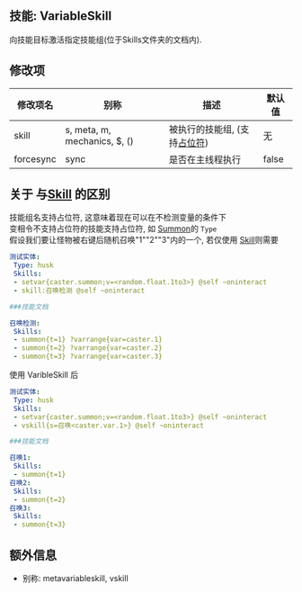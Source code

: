 技能: VariableSkill
--------------------------

向技能目标激活指定技能组(位于Skills文件夹的文档内).

修改项
----------

| 修改项名 | 别称    | 描述                                                                                                    | 默认值 |
|-----------|------------|----------------------------------------------------------------------------------------------------------------|---------------|
| skill | s, meta, m, mechanics, $, () | 被执行的技能组, (支持[占位符](/技能/占位符)) | 无 |
| forcesync | sync      | 是否在主线程执行 | false   |

关于 与[Skill](/技能/列表/skill) 的区别
-----

技能组名支持占位符, 这意味着现在可以在不检测变量的条件下  
变相令不支持占位符的技能支持占位符, 如 [Summon](/技能/列表/summon)的 `Type`  
假设我们要让怪物被右键后随机召唤"1""2""3"内的一个, 若仅使用 [Skill](/技能/列表/skill)则需要  
```yaml
测试实体:
 Type: husk
 Skills:
 - setvar{caster.summon;v=<random.float.1to3>} @self ~oninteract
 - skill:召唤检测 @self ~oninteract

###技能文档

召唤检测:
 Skills:
 - summon{t=1} ?varrange{var=caster.1}
 - summon{t=2} ?varrange{var=caster.2}
 - summon{t=3} ?varrange{var=caster.3}
```
使用 VaribleSkill 后

```yaml
测试实体:
 Type: husk
 Skills:
 - setvar{caster.summon;v=<random.float.1to3>} @self ~oninteract
 - vskill{s=召唤<caster.var.1>} @self ~oninteract

###技能文档

召唤1:
 Skills:
 - summon{t=1}
召唤2:
 Skills:
 - summon{t=2}
召唤3:
 Skills:
 - summon{t=3}
```

额外信息
----

- 别称: metavariableskill, vskill